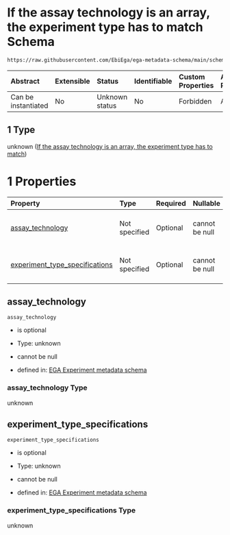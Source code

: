 # If the assay technology is an array, the experiment type has to match Schema

```txt
https://raw.githubusercontent.com/EbiEga/ega-metadata-schema/main/schemas/EGA.experiment.json#/oneOf/1
```



| Abstract            | Extensible | Status         | Identifiable | Custom Properties | Additional Properties | Access Restrictions | Defined In                                                                           |
| :------------------ | :--------- | :------------- | :----------- | :---------------- | :-------------------- | :------------------ | :----------------------------------------------------------------------------------- |
| Can be instantiated | No         | Unknown status | No           | Forbidden         | Allowed               | none                | [EGA.experiment.json\*](../../../schemas/EGA.experiment.json "open original schema") |

## 1 Type

unknown ([If the assay technology is an array, the experiment type has to match](ega-9-oneof-if-the-assay-technology-is-an-array-the-experiment-type-has-to-match.md))

# 1 Properties

| Property                                                            | Type          | Required | Nullable       | Defined by                                                                                                                                                                                                                                                                                                         |
| :------------------------------------------------------------------ | :------------ | :------- | :------------- | :----------------------------------------------------------------------------------------------------------------------------------------------------------------------------------------------------------------------------------------------------------------------------------------------------------------- |
| [assay\_technology](#assay_technology)                              | Not specified | Optional | cannot be null | [EGA Experiment metadata schema](ega-9-oneof-if-the-assay-technology-is-an-array-the-experiment-type-has-to-match-properties-assay_technology.md "https://raw.githubusercontent.com/EbiEga/ega-metadata-schema/main/schemas/EGA.experiment.json#/oneOf/1/properties/assay_technology")                             |
| [experiment\_type\_specifications](#experiment_type_specifications) | Not specified | Optional | cannot be null | [EGA Experiment metadata schema](ega-9-oneof-if-the-assay-technology-is-an-array-the-experiment-type-has-to-match-properties-experiment_type_specifications.md "https://raw.githubusercontent.com/EbiEga/ega-metadata-schema/main/schemas/EGA.experiment.json#/oneOf/1/properties/experiment_type_specifications") |

## assay\_technology



`assay_technology`

*   is optional

*   Type: unknown

*   cannot be null

*   defined in: [EGA Experiment metadata schema](ega-9-oneof-if-the-assay-technology-is-an-array-the-experiment-type-has-to-match-properties-assay_technology.md "https://raw.githubusercontent.com/EbiEga/ega-metadata-schema/main/schemas/EGA.experiment.json#/oneOf/1/properties/assay_technology")

### assay\_technology Type

unknown

## experiment\_type\_specifications



`experiment_type_specifications`

*   is optional

*   Type: unknown

*   cannot be null

*   defined in: [EGA Experiment metadata schema](ega-9-oneof-if-the-assay-technology-is-an-array-the-experiment-type-has-to-match-properties-experiment_type_specifications.md "https://raw.githubusercontent.com/EbiEga/ega-metadata-schema/main/schemas/EGA.experiment.json#/oneOf/1/properties/experiment_type_specifications")

### experiment\_type\_specifications Type

unknown
